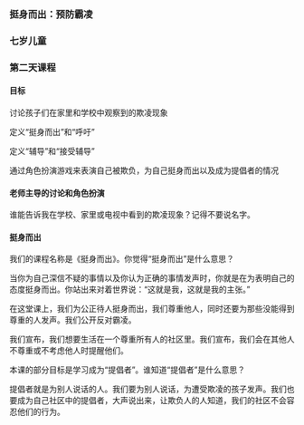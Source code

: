 ### 挺身而出：预防霸凌

### 七岁儿童

### 第二天课程

#### 目标

讨论孩子们在家里和学校中观察到的欺凌现象

定义“挺身而出”和“呼吁”

定义“辅导”和“接受辅导”

通过角色扮演游戏来表演自己被欺负，为自己挺身而出以及成为提倡者的情况

#### 老师主导的讨论和角色扮演

谁能告诉我在学校、家里或电视中看到的欺凌现象？记得不要说名字。

#### 挺身而出

我们的课程名称是《挺身而出》。你觉得“挺身而出”是什么意思？

当你为自己深信不疑的事情以及你认为正确的事情发声时，你就是在为表明自己的态度挺身而出。你站出来对着世界说：“这就是我，这就是我的主张。”

在这堂课上，我们为公正待人挺身而出，我们尊重他人，同时还要为那些没能得到尊重的人发声。我们公开反对霸凌。

我们宣布，我们想要生活在一个尊重所有人的社区里。我们宣布，我们会在其他人不尊重或不考虑他人时提醒他们。

本课的部分目标是学习成为“提倡者”。谁知道“提倡者”是什么意思？

提倡者就是为别人说话的人。我们要为别人说话，为遭受欺凌的孩子发声。我们也要成为自己社区中的提倡者，大声说出来，让欺负人的人知道，我们的社区不会容忍他们的行为。
